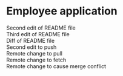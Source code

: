 # Employee application

Second edit of README file    
Third edit of README file    
Diff of README file    
Second edit to push    
Remote change to pull    
Remote change to fetch    
Remote change to cause merge conflict    
